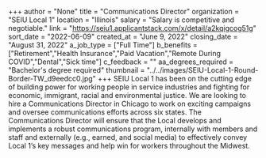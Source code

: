+++
author = "None"
title = "Communications Director"
organization = "SEIU Local 1"
location = "Illinois"
salary = "Salary is competitive and negotiable."
link = "https://seiu1.applicantstack.com/x/detail/a2kqigcog51g"
sort_date = "2022-06-09"
created_at = "June 9, 2022"
closing_date = "August 31, 2022"
a_job_type = ["Full Time"]
b_benefits = ["Retirement","Health Insurance","Paid Vacation","Remote During COVID","Dental","Sick time"]
c_feedback = ""
aa_degrees_required = "Bachelor's degree required"
thumbnail = "../../images/SEIU-Local-1-Round-Border-TW_d9eedcc0.jpg"
+++
SEIU Local 1 has been on the cutting edge of building power for working people in service industries and fighting for economic, immigrant, racial and environmental justice. We are looking to hire a Communications Director in Chicago to work on exciting campaigns and oversee communications efforts across six states. The Communications Director will ensure that the Local develops and implements a robust communications program, internally with members and staff and externally (e.g., earned, and social media) to effectively convey Local 1’s key messages and help win for workers throughout the Midwest.